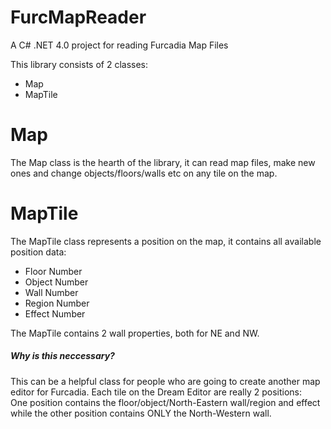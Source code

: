 # FurcMapReader
A C# .NET 4.0 project for reading Furcadia Map Files


This library consists of 2 classes:
* Map
* MapTile

# Map
 The Map class is the hearth of the library, it can read map files, make new ones and change objects/floors/walls etc on any tile on the map.
 
# MapTile
The MapTile class represents a position on the map, it contains all available position data:
 * Floor Number
 * Object Number
 * Wall Number
 * Region Number
 * Effect Number

The MapTile contains 2 wall properties, both for NE and NW.

##### Why is this neccessary?
This can be a helpful class for people who are going to create another map editor for Furcadia. Each tile on the Dream Editor are really 2 positions:
<br />One position contains the floor/object/North-Eastern wall/region and effect while the other position contains ONLY the North-Western wall.
